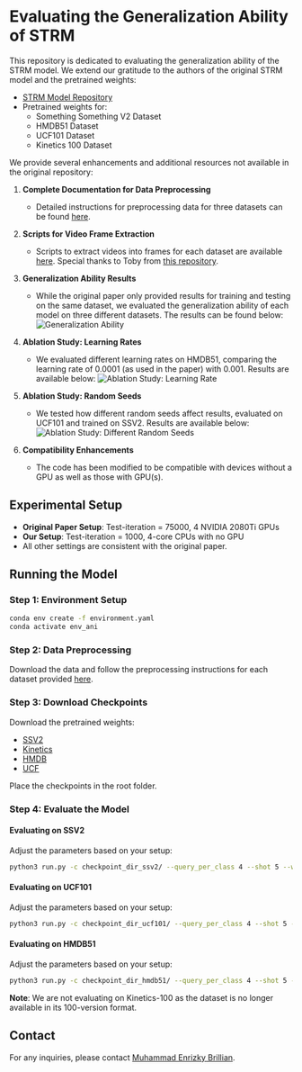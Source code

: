 # Evaluating the Generalization Ability of STRM

This repository is dedicated to evaluating the generalization ability of the STRM model. We extend our gratitude to the authors of the original STRM model and the pretrained weights:

- [STRM Model Repository](https://github.com/Anirudh257/strm)
- Pretrained weights for:
  - Something Something V2 Dataset
  - HMDB51 Dataset
  - UCF101 Dataset
  - Kinetics 100 Dataset

We provide several enhancements and additional resources not available in the original repository:

1. **Complete Documentation for Data Preprocessing**
   - Detailed instructions for preprocessing data for three datasets can be found [here](https://github.com/billy-enrizky/Benchmarking-and-Generalization-of-STRM/tree/main/datasets_and_splits/datasets).

2. **Scripts for Video Frame Extraction**
   - Scripts to extract videos into frames for each dataset are available [here](https://github.com/billy-enrizky/Benchmarking-and-Generalization-of-STRM/tree/main/datasets_and_splits). Special thanks to Toby from [this repository](https://github.com/tobyperrett/few-shot-action-recognition).

3. **Generalization Ability Results**
   - While the original paper only provided results for training and testing on the same dataset, we evaluated the generalization ability of each model on three different datasets. The results can be found below:
     ![Generalization Ability](results/generalization_ability.png)

4. **Ablation Study: Learning Rates**
   - We evaluated different learning rates on HMDB51, comparing the learning rate of 0.0001 (as used in the paper) with 0.001. Results are available below:
     ![Ablation Study: Learning Rate](results/ablation_study_learning_rate.png)

5. **Ablation Study: Random Seeds**
   - We tested how different random seeds affect results, evaluated on UCF101 and trained on SSV2. Results are available below:
     ![Ablation Study: Different Random Seeds](results/ablation_study_diff_random_seed.png)

6. **Compatibility Enhancements**
   - The code has been modified to be compatible with devices without a GPU as well as those with GPU(s).

## Experimental Setup

- **Original Paper Setup**: Test-iteration = 75000, 4 NVIDIA 2080Ti GPUs
- **Our Setup**: Test-iteration = 1000, 4-core CPUs with no GPU
- All other settings are consistent with the original paper.

## Running the Model

### Step 1: Environment Setup

```bash
conda env create -f environment.yaml
conda activate env_ani
```

### Step 2: Data Preprocessing

Download the data and follow the preprocessing instructions for each dataset provided [here](https://github.com/billy-enrizky/Benchmarking-and-Generalization-of-STRM/tree/main/datasets_and_splits).

### Step 3: Download Checkpoints

Download the pretrained weights:
- [SSV2](https://drive.google.com/file/d/19o33BTGc3HwSHPFbqFpD7V8Myhcc7dmq/view?usp=sharing)
- [Kinetics](https://drive.google.com/file/d/1lD8IJInh5llVNDxRCokRLZXZ0knFrF3e/view?usp=sharing)
- [HMDB](https://drive.google.com/file/d/1VDzLPB_DjhtsBbrdLRlnUvh-F1bgEeu-/view?usp=sharing)
- [UCF](https://drive.google.com/file/d/1giQcRHDnMPVca4s9Zjgi-sHUYH9AGBVK/view?usp=sharing)

Place the checkpoints in the root folder.

### Step 4: Evaluate the Model

#### Evaluating on SSV2
Adjust the parameters based on your setup:

```bash
python3 run.py -c checkpoint_dir_ssv2/ --query_per_class 4 --shot 5 --way 5 --trans_linear_out_dim 1152 --tasks_per_batch 16 --test_iters 1000 --dataset ssv2 --split 7 -lr 0.001 --method resnet50 --img_size 224 --scratch new --num_gpus 0 --print_freq 1 --save_freq 1000 --training_iterations 0 --temp_set 2 --test_model_only True --test_model_path checkpoint_ssv2.pt
```

#### Evaluating on UCF101
Adjust the parameters based on your setup:

```bash
python3 run.py -c checkpoint_dir_ucf101/ --query_per_class 4 --shot 5 --way 5 --trans_linear_out_dim 1152 --tasks_per_batch 16 --test_iters 1000 --dataset ucf --split 3 -lr 0.001 --method resnet50 --img_size 224 --scratch new --num_gpus 0 --print_freq 1 --save_freq 1000 --training_iterations 0 --temp_set 2 --test_model_only True --test_model_path checkpoint_ucf.pt
```

#### Evaluating on HMDB51
Adjust the parameters based on your setup:

```bash
python3 run.py -c checkpoint_dir_hmdb51/ --query_per_class 4 --shot 5 --way 5 --trans_linear_out_dim 1152 --tasks_per_batch 16 --test_iters 1000 --dataset hmdb --split 3 -lr 0.001 --method resnet50 --img_size 224 --scratch new --num_gpus 0 --print_freq 1 --save_freq 1000 --training_iterations 0 --temp_set 2 --test_model_only True --test_model_path checkpoint_hmdb51.pt
```

**Note**: We are not evaluating on Kinetics-100 as the dataset is no longer available in its 100-version format.

## Contact

For any inquiries, please contact [Muhammad Enrizky Brillian](mailto:billy.suharno@mail.utoronto.ca).
